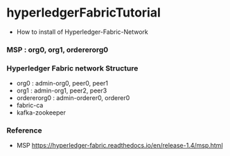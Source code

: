# hyperledgerFabricTutorial
- How to install of Hyperledger-Fabric-Network 

### MSP : org0, org1, ordererorg0

### Hyperledger Fabric network Structure
- org0 : admin-org0, peer0, peer1
- org1 : admin-org1, peer2, peer3
- ordererorg0 : admin-orderer0, orderer0
- fabric-ca
- kafka-zookeeper


### Reference
- MSP
https://hyperledger-fabric.readthedocs.io/en/release-1.4/msp.html



